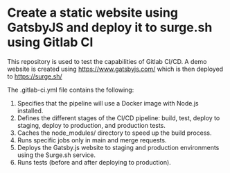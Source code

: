 # Create a static website using GatsbyJS and deploy it to surge.sh using Gitlab CI

This repository is used to test the capabilities of Gitlab CI/CD. A demo website is created using https://www.gatsbyjs.com/ which is then deployed to https://surge.sh/

The .gitlab-ci.yml file contains the following:

1) Specifies that the pipeline will use a Docker image with Node.js installed.
2) Defines the different stages of the CI/CD pipeline: build, test, deploy to staging, deploy to production, and production tests.
3) Caches the node_modules/ directory to speed up the build process.
4) Runs specific jobs only in main and merge requests.
5) Deploys the Gatsby.js website to staging and production environments using the Surge.sh service.
6) Runs tests (before and after deploying to production).